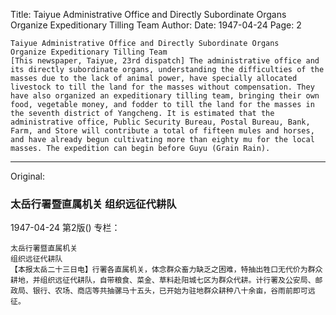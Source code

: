 Title: Taiyue Administrative Office and Directly Subordinate Organs Organize Expeditionary Tilling Team
Author:
Date: 1947-04-24
Page: 2

    Taiyue Administrative Office and Directly Subordinate Organs
    Organize Expeditionary Tilling Team
    [This newspaper, Taiyue, 23rd dispatch] The administrative office and its directly subordinate organs, understanding the difficulties of the masses due to the lack of animal power, have specially allocated livestock to till the land for the masses without compensation. They have also organized an expeditionary tilling team, bringing their own food, vegetable money, and fodder to till the land for the masses in the seventh district of Yangcheng. It is estimated that the administrative office, Public Security Bureau, Postal Bureau, Bank, Farm, and Store will contribute a total of fifteen mules and horses, and have already begun cultivating more than eighty mu for the local masses. The expedition can begin before Guyu (Grain Rain).



<hr /> 

Original: 


### 太岳行署暨直属机关  组织远征代耕队

1947-04-24
第2版()
专栏：

    太岳行署暨直属机关
    组织远征代耕队
    【本报太岳二十三日电】行署各直属机关，体念群众畜力缺乏之困难，特抽出牲口无代价为群众耕地，并组织远征代耕队，自带粮食、菜金、草料赴阳城七区为群众代耕。计行署及公安局、邮政局、银行、农场、商店等共抽骡马十五头，已开始为驻地群众耕种八十余亩，谷雨前即可远征。

